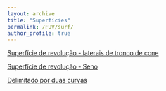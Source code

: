 ```yaml
---
layout: archive
title: "Superfícies"
permalink: /FUV/surf/
author_profile: true
---
```


[Superfície de revolução - laterais de tronco de cone](https://rogeriotc.github.io/files/surf_rev.html)

[Superfície de revolução - Seno](https://rogeriotc.github.io/files/revsin.html)

[Delimitado por duas curvas](https://rogeriotc.github.io/files/rev2ex.html)
